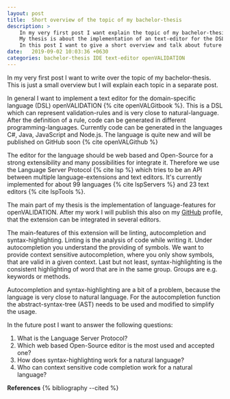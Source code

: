 ```yaml
---
layout: post
title:  Short overview of the topic of my bachelor-thesis
description: >
    In my very first post I want explain the topic of my bachelor-thesis.
    My thesis is about the implementation of an text-editor for the DSL openVALIDATION.
    In this post I want to give a short overview and talk about future topics.
date:   2019-09-02 10:03:36 +0630
categories: bachelor-thesis IDE text-editor openVALIDATION
---
```


In my very first post I want to write over the topic of my bachelor-thesis.
This is just a small overview but I will explain each topic in a separate post.

In general I want to implement a text editor for the domain-specific language (DSL) openVALIDATION {% cite openVALGitbook %}.
This is a DSL which can represent validation-rules and is very close to natural-language.
After the definition of a rule, code can be generated in different programming-languages.
Currently code can be generated in the languages C#, Java, JavaScript and Node.js.
The language is quite new and will be published on GitHub soon {% cite openVALGithub %}

The editor for the language should be web based and Open-Source for a strong extensibility and many possibilities for integrate it.
Therefore we use the Language Server Protocol {% cite lsp %} which tries to be an API between multiple language-extensions and text editors.
It's currently implemented for about 99 languages {% cite lspServers %} and 23 text editors {% cite lspTools %}.

The main part of my thesis is the implementation of language-features for openVALIDATION.
After my work I will publish this also on my [GitHub](https://github.com/NLueg) profile, that the extension can be integrated in several editors.

The main-features of this extension will be linting, autocompletion and syntax-highlighting.
Linting is the analysis of code while writing it.
Under autocompletion you understand the providing of symbols. We want to provide context sensitive autocompletion, where you only show symbols, that are valid in a given context.
Last but not least, syntax-highlighting is the consistent highlighting of word that are in the same group.
Groups are e.g. keywords or methods.

Autocompletion and syntax-highlighting are a bit of a problem, because the language is very close to natural language.
For the autocompletion function the abstract-syntax-tree (AST) needs to be used and modified to simplify the usage.

In the future post I want to answer the following questions:

1. What is the Language Server Protocol?
2. Which web based Open-Source editor is the most used and accepted one?
3. How does syntax-highlighting work for a natural language?
4. Who can context sensitive code completion work for a natural language? 

__References__
{% bibliography --cited %}